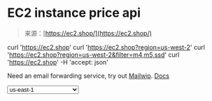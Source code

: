 <!--yml
category: 未分类
date: 2024-05-29 12:40:03
-->

# EC2 instance price api

> 来源：[https://ec2.shop/](https://ec2.shop/)

curl 'https://ec2.shop' curl 'https://ec2.shop?region=us-west-2' curl 'https://ec2.shop?region=us-west-2&filter=m4,m5,ssd' curl 'https://ec2.shop' -H 'accept: json'

Need an email forwarding service, try out [Mailwip](https://mailwip.com). [Docs](https://github.com/yeo/ec2.shop#api-document)

<select name="region" id="region-picker" class="region-picker"><option value="af-south-1">af-south-1</option> <option value="ap-east-1">ap-east-1</option> <option value="ap-northeast-1">ap-northeast-1</option> <option value="ap-northeast-2">ap-northeast-2</option> <option value="ap-northeast-3">ap-northeast-3</option> <option value="ap-south-1">ap-south-1</option> <option value="ap-south-2">ap-south-2</option> <option value="ap-southeast-1">ap-southeast-1</option> <option value="ap-southeast-2">ap-southeast-2</option> <option value="ap-southeast-3">ap-southeast-3</option> <option value="ap-southeast-4">ap-southeast-4</option> <option value="ca-central-1">ca-central-1</option> <option value="ca-west-1">ca-west-1</option> <option value="eu-central-1">eu-central-1</option> <option value="eu-central-2">eu-central-2</option> <option value="eu-north-1">eu-north-1</option> <option value="eu-south-1">eu-south-1</option> <option value="eu-south-2">eu-south-2</option> <option value="eu-west-1">eu-west-1</option> <option value="eu-west-2">eu-west-2</option> <option value="eu-west-3">eu-west-3</option> <option value="il-central-1">il-central-1</option> <option value="me-central-1">me-central-1</option> <option value="me-south-1">me-south-1</option> <option value="sa-east-1">sa-east-1</option> <option selected="selected" value="us-east-1">us-east-1</option> <option value="us-east-2">us-east-2</option> <option value="us-east-2-mci-1">us-east-2-mci-1</option> <option value="us-gov-east-1">us-gov-east-1</option> <option value="us-gov-west-1">us-gov-west-1</option> <option value="us-west-1">us-west-1</option> <option value="us-west-2">us-west-2</option> <option value="ap-northeast-1-wl1-kix1">ap-northeast-1-wl1-kix1</option> <option value="ap-northeast-1-wl1-nrt1">ap-northeast-1-wl1-nrt1</option> <option value="ap-northeast-2-wl1-cjj1">ap-northeast-2-wl1-cjj1</option> <option value="ap-northeast-2-wl1-sel1">ap-northeast-2-wl1-sel1</option> <option value="ca-central-1-wl1-yto1">ca-central-1-wl1-yto1</option> <option value="eu-central-1-wl1-ber1">eu-central-1-wl1-ber1</option> <option value="eu-central-1-wl1-dtm1">eu-central-1-wl1-dtm1</option> <option value="eu-central-1-wl1-muc1">eu-central-1-wl1-muc1</option> <option value="eu-west-2-wl1-lon1">eu-west-2-wl1-lon1</option> <option value="eu-west-2-wl1-man1">eu-west-2-wl1-man1</option> <option value="eu-west-2-wl2-man1">eu-west-2-wl2-man1</option> <option value="us-east-1-wl1">us-east-1-wl1</option> <option value="us-east-1-wl1-atl1">us-east-1-wl1-atl1</option> <option value="us-east-1-wl1-bna1">us-east-1-wl1-bna1</option> <option value="us-east-1-wl1-chi1">us-east-1-wl1-chi1</option> <option value="us-east-1-wl1-clt1">us-east-1-wl1-clt1</option> <option value="us-east-1-wl1-dfw1">us-east-1-wl1-dfw1</option> <option value="us-east-1-wl1-dtw1">us-east-1-wl1-dtw1</option> <option value="us-east-1-wl1-iah1">us-east-1-wl1-iah1</option> <option value="us-east-1-wl1-mia1">us-east-1-wl1-mia1</option> <option value="us-east-1-wl1-msp1">us-east-1-wl1-msp1</option> <option value="us-east-1-wl1-nyc1">us-east-1-wl1-nyc1</option> <option value="us-east-1-wl1-tpa1">us-east-1-wl1-tpa1</option> <option value="us-east-1-wl1-was1">us-east-1-wl1-was1</option> <option value="us-west-2-wl1">us-west-2-wl1</option> <option value="us-west-2-wl1-den1">us-west-2-wl1-den1</option> <option value="us-west-2-wl1-las1">us-west-2-wl1-las1</option> <option value="us-west-2-wl1-lax1">us-west-2-wl1-lax1</option> <option value="us-west-2-wl1-phx1">us-west-2-wl1-phx1</option> <option value="us-west-2-wl1-sea1">us-west-2-wl1-sea1</option> <option value="af-south-1-los-1">af-south-1-los-1</option> <option value="ap-northeast-1-tpe-1">ap-northeast-1-tpe-1</option> <option value="ap-south-1-ccu-1">ap-south-1-ccu-1</option> <option value="ap-south-1-del-1">ap-south-1-del-1</option> <option value="ap-southeast-1-bkk-1">ap-southeast-1-bkk-1</option> <option value="ap-southeast-1-mnl-1">ap-southeast-1-mnl-1</option> <option value="ap-southeast-2-akl-1">ap-southeast-2-akl-1</option> <option value="ap-southeast-2-per-1">ap-southeast-2-per-1</option> <option value="eu-central-1-ham-1">eu-central-1-ham-1</option> <option value="eu-central-1-waw-1">eu-central-1-waw-1</option> <option value="eu-north-1-cph-1">eu-north-1-cph-1</option> <option value="eu-north-1-hel-1">eu-north-1-hel-1</option> <option value="me-south-1-mct-1">me-south-1-mct-1</option> <option value="us-east-1-atl-1">us-east-1-atl-1</option> <option value="us-east-1-bos-1">us-east-1-bos-1</option> <option value="us-east-1-bue-1">us-east-1-bue-1</option> <option value="us-east-1-chi-1">us-east-1-chi-1</option> <option value="us-east-1-dfw-1">us-east-1-dfw-1</option> <option value="us-east-1-iah-1">us-east-1-iah-1</option> <option value="us-east-1-lim-1">us-east-1-lim-1</option> <option value="us-east-1-mci-1">us-east-1-mci-1</option> <option value="us-east-1-mia-1">us-east-1-mia-1</option> <option value="us-east-1-msp-1">us-east-1-msp-1</option> <option value="us-east-1-nyc-1">us-east-1-nyc-1</option> <option value="us-east-1-phl-1">us-east-1-phl-1</option> <option value="us-east-1-qro-1">us-east-1-qro-1</option> <option value="us-east-1-scl-1">us-east-1-scl-1</option> <option value="us-west-2-den-1">us-west-2-den-1</option> <option value="us-west-2-las-1">us-west-2-las-1</option> <option value="us-west-2-lax-1">us-west-2-lax-1</option> <option value="us-west-2-pdx-1">us-west-2-pdx-1</option> <option value="us-west-2-phx-1">us-west-2-phx-1</option> <option value="us-west-2-sea-1">us-west-2-sea-1</option></select>